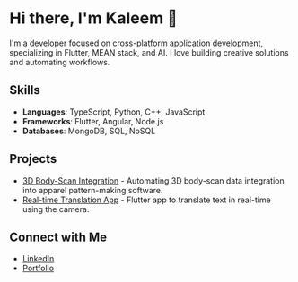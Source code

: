 # Hi there, I'm Kaleem 👋

I'm a developer focused on cross-platform application development, specializing in Flutter, MEAN stack, and AI. I love building creative solutions and automating workflows. 

## Skills
- **Languages**: TypeScript, Python, C++, JavaScript
- **Frameworks**: Flutter, Angular, Node.js
- **Databases**: MongoDB, SQL, NoSQL

## Projects
- [3D Body-Scan Integration](https://github.com/kaleem/3d-bodyscan) - Automating 3D body-scan data integration into apparel pattern-making software.
- [Real-time Translation App](https://github.com/kaleem/real-time-translation) - Flutter app to translate text in real-time using the camera.

## Connect with Me
- [LinkedIn](https://www.linkedin.com/in/kaleem-qureshi-57a06b40/)
- [Portfolio](https://kaleemqureshiportfolio.vercel.app/)
